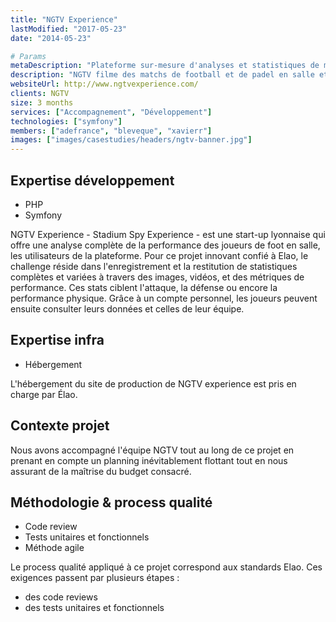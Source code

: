 ```yaml
---
title: "NGTV Experience"
lastModified: "2017-05-23"
date: "2014-05-23"

# Params
metaDescription: "Plateforme sur-mesure d'analyses et statistiques de matchs de foot en salle. Technologies employées : Php, Symfony, objets connectés"
description: "NGTV filme des matchs de football et de padel en salle et génère des statistiques variées de performances individuelles et d'équipe"
websiteUrl: http://www.ngtvexperience.com/
clients: NGTV
size: 3 months
services: ["Accompagnement", "Développement"]
technologies: ["symfony"]
members: ["adefrance", "bleveque", "xavierr"]
images: ["images/casestudies/headers/ngtv-banner.jpg"]
---
```


## Expertise développement

* PHP
* Symfony

NGTV Experience - Stadium Spy Experience - est une start-up lyonnaise qui offre une analyse complète de la performance des joueurs de foot en salle, les utilisateurs de la plateforme.  Pour ce projet innovant confié à Elao, le challenge réside dans l'enregistrement et la restitution de statistiques complètes et variées à travers des images, vidéos, et des métriques de performance. Ces stats ciblent l'attaque, la défense ou encore la performance physique. Grâce à un compte personnel, les joueurs peuvent ensuite consulter leurs données et celles de leur équipe.

## Expertise infra

* Hébergement

L'hébergement du site de production de NGTV experience est pris en charge par Élao.

## Contexte projet

Nous avons accompagné l'équipe NGTV tout au long de ce projet en prenant en compte un planning inévitablement flottant tout en nous assurant de la maîtrise du budget consacré.

## Méthodologie & process qualité

* Code review
* Tests unitaires et fonctionnels
* Méthode agile

Le process qualité appliqué à ce projet correspond aux standards Elao. Ces exigences passent par plusieurs étapes :

* des code reviews
* des tests unitaires et fonctionnels
